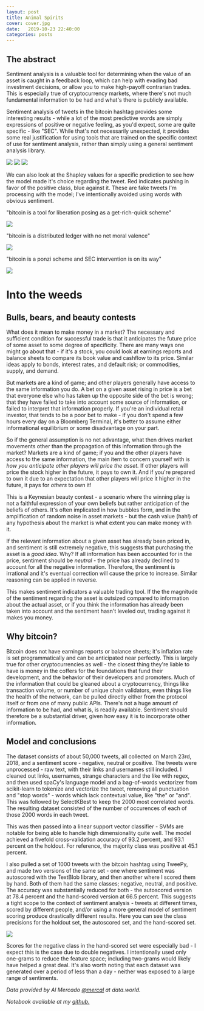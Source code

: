 ```yaml
---
layout: post
title: Animal Spirits
cover: cover.jpg
date:   2019-10-23 22:40:00
categories: posts
---
```




## The abstract


  Sentiment analysis is a valuable tool for determining when the value of an asset is caught in a feedback loop, which can help with evading bad investment decisions, or allow you to make high-payoff contrarian trades. This is especially true of cryptocurrency markets, where there's not much fundamental information to be had and what's there is publicly available.
  
Sentiment analysis of tweets in the bitcoin hashtag provides some interesting results - while a lot of the most predictive words are simply expressions of positive or negative feeling, as you'd expect, some are quite specific - like "SEC". While that's not necessarily unexpected, it provides some real justification for using tools that are trained on the specific context of use for sentiment analysis, rather than simply using a general sentiment analysis library.


<img src="\images\positive_importance_chart.png">

<img src="\images\neutral_importance_chart.png">

<img src="\images\negative_importance_chart.png">


We can also look at the Shapley values for a specific prediction to see how the model made it's choice regarding the tweet. Red indicates pushing in favor of the positive class, blue against it. These are fake tweets I'm processing with the model; I've intentionally avoided using words with obvious sentiment.

"bitcoin is a tool for liberation posing as a get-rich-quick scheme"

<img src="\images\positiveshap.png">

"bitcoin is a distributed ledger with no net moral valence"

<img src="\images\neutralshap.png">

"bitcoin is a ponzi scheme and SEC intervention is on its way"

<img src="\images\negativeshap.png">


# Into the weeds

## Bulls, bears, and beauty contests

What does it mean to make money in a market? The necessary and sufficient condition for successful trade is that it anticipates the future price of some asset to some degree of specificity. There are many ways one might go about that - if it's a stock, you could look at earnings reports and balance sheets to compare its book value and cashflow to its price. Similar ideas apply to bonds, interest rates, and default risk; or commodities, supply, and demand.


But markets are a kind of game; and other players generally have access to the same information you do. A bet on a given asset rising in price is a bet that everyone else who has taken up the opposite side of the bet is wrong; that they have failed to take into account some source of information, or failed to interpret that information properly. If you're an individual retail investor, that tends to be a poor bet to make - if you don't spend a few hours every day on a Bloomberg Terminal, it's better to assume either informational equilibrium or some disadvantage on your part.


So if the general assumption is no net advantage, what then drives market movements other than the propagation of this information through the market? Markets are a kind of game; if you and the other players have access to the same information, the main item to concern yourself with is *how you anticipate other players will price the asset.* If other players will price the stock higher in the future, it pays to own it. And if you're prepared to own it due to an expectation that other players will price it higher in the future, it pays for *others* to own it!


This is a Keynesian beauty contest - a scenario where the winning play is not a faithful expression of your own beliefs but rather anticipation of the beliefs of others. It's often implicated in how bubbles form, and in the amplification of random noise in asset markets - but the cash value (hah!) of any hypothesis about the market is what extent you can make money with it.


If the relevant information about a given asset has already been priced in, and sentiment is still extremely negative, this suggests that purchasing the asset is a *good idea*. Why? If all information has been accounted for in the price, sentiment should be *neutral* - the price has already declined to account for all the negative information. Therefore, the sentiment is irrational and it's eventual correction will cause the price to increase. Similar reasoning can be applied in reverse.


This makes sentiment indicators a valuable trading tool. If the the magnitude of the sentiment regarding the asset is outsized compared to information about the actual asset, or if you think the information has already been taken into account and the sentiment hasn't leveled out, trading against it makes you money.

  
## Why bitcoin?

Bitcoin does not have earnings reports or balance sheets; it's inflation rate is set programmatically and can be anticipated near perfectly. This is largely true for other cryptocurrencies as well - the closest thing they're liable to have is money in the coffers for the foundations that fund their development, and the behavior of their developers and promoters. Much of the information that could be gleaned about a cryptocurrency, things like transaction volume, or number of unique chain validators, even things like the health of the network, can be pulled directly either from the protocol itself or from one of many public APIs. There's not a huge amount of information to be had, and what is, is readily available. Sentiment should therefore be a substantial driver, given how easy it is to incorporate other information.

## Model and conclusions

 The dataset consists of about 50,000 tweets, all collected on March 23rd, 2018, and a sentiment score - negative, neutral or positive. The tweets were unprocessed - raw text, with their links and usernames still included. I cleaned out links, usernames, strange characters and the like with regex, and then used spaCy's language model and a bag-of-words vectorizer from scikit-learn to tokenize and vectorize the tweet, removing all punctuation and "stop words" - words which lack contextual value, like "the" or "and". This was followed by SelectKBest to keep the 2000 most correlated words. The resulting dataset consisted of the number of occurences of each of those 2000 words in each tweet.
 
 
This was then passed into a linear support vector classifier - SVMs are notable for being able to handle high dimensionality quite well. The model achieved a fivefold cross-validation accuracy of 93.2 percent, and 93.1 percent on the holdout. For reference, the majority class was positive at 45.1 percent.


I also pulled a set of 1000 tweets with the bitcoin hashtag using TweePy, and made two versions of the same set - one where sentiment was autoscored with the TextBlob library, and then another where I scored them by hand. Both of them had the same classes; negative, neutral, and positive. The accuracy was substantially reduced for both - the autoscored version at 78.4 percent and the hand-scored version at 66.5 percent. This suggests a tight scope to the context of sentiment analysis - tweets at different times, scored by different people, and/or using a more general model of sentiment scoring produce drastically different results.
Here you can see the class precisions for the holdout set, the autoscored set, and the hand-scored set.

<img src="\images\class_fscores_chart.png">

Scores for the negative class in the hand-scored set were especially bad - I expect this is the case due to double negatives. I intentionally used only one-grams to reduce the feature space; including two-grams would likely have helped a great deal. It's also worth noting that each dataset was generated over a period of less than a day - neither was exposed to a large range of sentiments. 

*Data provided by Al Mercado [@mercal](https://data.world/mercal/btc-tweets-sentiment) at data.world.*

*Notebook available at my [github.](https://github.com/crsanderford/Animal-Spirits)*
